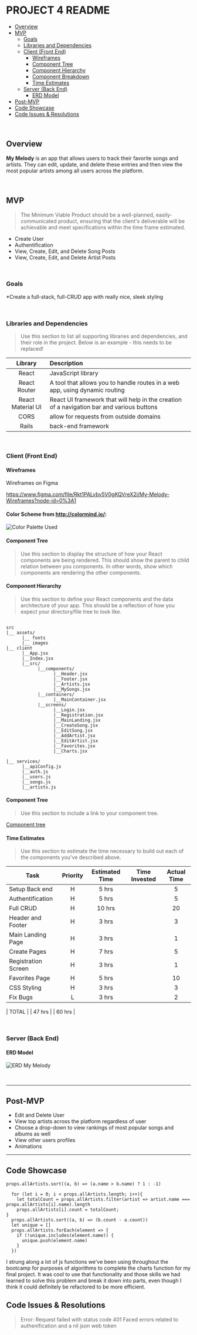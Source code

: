 # PROJECT 4 README

- [Overview](#overview)
- [MVP](#mvp)
  - [Goals](#goals)
  - [Libraries and Dependencies](#libraries-and-dependencies)
  - [Client (Front End)](#client-front-end)
    - [Wireframes](#wireframes)
    - [Component Tree](#component-tree)
    - [Component Hierarchy](#component-hierarchy)
    - [Component Breakdown](#component-breakdown)
    - [Time Estimates](#time-estimates)
  - [Server (Back End)](#server-back-end)
    - [ERD Model](#erd-model)
- [Post-MVP](#post-mvp)
- [Code Showcase](#code-showcase)
- [Code Issues & Resolutions](#code-issues--resolutions)

<br>

## Overview

**My Melody** is an app that allows users to track their favorite songs and artists. They can edit, update, and delete these entries and then view the most popular artists among all users across the platform. 

<br>

## MVP

> The Minimum Viable Product should be a well-planned, easily-communicated product, ensuring that the client's deliverable will be achievable and meet specifications within the time frame estimated.

 * Create User
 * Authentification
 * View, Create, Edit, and Delete Song Posts
 * View, Create, Edit, and Delete Artist Posts

<br>

### Goals

*Create a full-stack, full-CRUD app with really nice, sleek styling

<br>

### Libraries and Dependencies

> Use this section to list all supporting libraries and dependencies, and their role in the project. Below is an example - this needs to be replaced!

|     Library      | Description                                |
| :--------------: | :----------------------------------------- |
|      React       | JavaScript library|
|   React Router   | A tool that allows you to handle routes in a web app, using dynamic routing|
| React Material UI | React UI framework that will help in the creation of a navigation bar and various buttons |
|     CORS      | allow for requests from outside domains|
|     Rails      | back-end framework |

<br>

### Client (Front End)

#### Wireframes

Wireframes on Figma

https://www.figma.com/file/Rkt1PALvbv5V0gKQVreX2i/My-Melody-Wireframes?node-id=0%3A1


#### Color Scheme from http://colormind.io/:

![Color Palette Used](colors.png)


#### Component Tree

> Use this section to display the structure of how your React components are being rendered. This should show the parent to child relation between you components. In other words, show which components are rendering the other components. 


#### Component Hierarchy

> Use this section to define your React components and the data architecture of your app. This should be a reflection of how you expect your directory/file tree to look like. 

``` structure

src
|__ assets/
      |__ fonts
      |__ images
|__ client
      |__App.jsx
      |__Index.jsx
      |__src/
            |__components/
                  |__Header.jsx
                  |__Footer.jsx    
                  |__Artists.jsx
                  |__MySongs.jsx
            |__containers/
                  |__MainContainer.jsx
            |__screens/
                  |__Login.jsx
                  |__Registration.jsx
                  |__MainLanding.jsx
                  |__CreateSong.jsx
                  |__EditSong.jsx
                  |__AddArtist.jsx
                  |__EditArtist.jsx
                  |__Favorites.jsx
                  |__Charts.jsx
                  
|__ services/
      |__apiConfig.js
      |__auth.js
      |__users.js
      |__songs.js
      |__artists.js

```

#### Component Tree

> Use this section to include a link to your component tree.

[Component tree](https://whimsical.com/mymelody-Fqths5vJBtAMVQxMXjciG1)

#### Time Estimates

> Use this section to estimate the time necessary to build out each of the components you've described above.

| Task                | Priority | Estimated Time | Time Invested | Actual Time |
| ------------------- | :------: | :------------: | :-----------: | :---------: |
| Setup Back end      |    H     |     5 hrs      |          |  5      |
| Authentification    |    H     |     5 hrs      |          |    5    |
| Full CRUD           |    H     |     10 hrs      |          |     20   |
|  Header and Footer  |    H     |     3 hrs      |          |     3   |
|   Main Landing Page |    H     |     3 hrs      |          |   1     |
|  Create Pages       |    H     |     7 hrs      |          |   5     |
|Registration Screen  |    H     |     3 hrs      |          |   1     |
|      Favorites Page |    H     |     5 hrs      |          |      10  |
|     CSS Styling     |    H     |     3 hrs      |          |    3    |
|      Fix Bugs       |    L     |     3 hrs      |          |  2      |

| TOTAL               |          |     47 hrs      |           |    60 hrs    |


<br>

### Server (Back End)

#### ERD Model

![ERD My Melody](MyMelodyERD.png)

<br>

***

## Post-MVP

> 
* Edit and Delete User
* View top artists across the platform regardless of user 
* Choose a drop-down to view rankings of most popular songs and albums as well
* View other users profiles
* Animations

***

## Code Showcase


```
props.allArtists.sort((a, b) => (a.name > b.name) ? 1 : -1)

  for (let i = 0; i < props.allArtists.length; i++){
    let totalCount = props.allArtists.filter(artist => artist.name === props.allArtists[i].name).length
    props.allArtists[i].count = totalCount;
}
  props.allArtists.sort((a, b) => (b.count - a.count))
  let unique = []
  props.allArtists.forEach(element => {
    if (!unique.includes(element.name)) {
      unique.push(element.name)
    }
  })
  ```
I strung along a lot of js functions we've been using throughout the bootcamp for purposes of algorithms to complete the charts function for my final project. It was cool to use that functionality and those skills we had learned to solve this problem and break it down into parts, even though I think it could definitely be refactored to be more efficient. 

## Code Issues & Resolutions

> Error: Request failed with status code 401
> Faced errors related to authenification and a nil json web token

